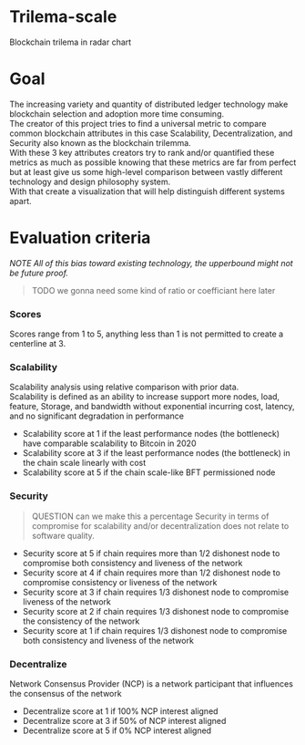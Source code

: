 # Trilema-scale

Blockchain trilema in radar chart

# Goal

The increasing variety and quantity of distributed ledger technology make blockchain selection and adoption more time consuming.<br/>
The creator of this project tries to find a universal metric to compare common blockchain attributes in this case Scalability, Decentralization, and Security also known as the blockchain trilemma.<br/>
With these 3 key attributes creators try to rank and/or quantified these metrics as much as possible knowing that these metrics are far from perfect but at least give us some high-level comparison between vastly different technology and design philosophy system. <br/>
With that create a visualization that will help distinguish different systems apart.

# Evaluation criteria

*NOTE All of this bias toward existing technology, the upperbound might not be future proof.*
>TODO we gonna need some kind of ratio or coefficiant here later
### Scores
Scores range from 1 to 5, anything less than 1 is not permitted to create a centerline at 3.
### Scalability
Scalability analysis using relative comparison with prior data.<br/>
Scalability is defined as an ability to increase support more nodes, load, feature, Storage, and bandwidth without exponential incurring cost, latency, and no significant degradation in performance

- Scalability score at 1 if the least performance nodes (the bottleneck)  have comparable scalability to Bitcoin in 2020
- Scalability score at 3 if the least performance nodes (the bottleneck) in the chain scale linearly with cost
- Scalability score at 5 if the chain scale-like BFT permissioned node
### Security
>QUESTION can we make this a percentage
Security in terms of compromise for scalability and/or decentralization does not relate to software quality.
- Security score at 5 if chain requires more than 1/2 dishonest node to compromise both consistency and liveness of the network
- Security score at 4 if chain requires more than 1/2 dishonest node to compromise consistency or liveness of the network
- Security score at 3 if chain requires 1/3 dishonest node to compromise liveness of the network
- Security score at 2 if chain requires 1/3 dishonest node to compromise the consistency of the network
- Security score at 1 if chain requires 1/3 dishonest node to compromise both consistency and liveness of the network
### Decentralize
Network Consensus Provider (NCP) is a network participant that influences the consensus of the network
- Decentralize score at 1 if 100% NCP interest aligned
- Decentralize score at 3 if 50% of NCP interest aligned
- Decentralize score at 5 if 0% NCP interest aligned